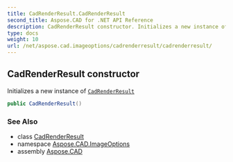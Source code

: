 ```yaml
---
title: CadRenderResult.CadRenderResult
second_title: Aspose.CAD for .NET API Reference
description: CadRenderResult constructor. Initializes a new instance of CadRenderResult
type: docs
weight: 10
url: /net/aspose.cad.imageoptions/cadrenderresult/cadrenderresult/
---
```

## CadRenderResult constructor

Initializes a new instance of [`CadRenderResult`](../)

```csharp
public CadRenderResult()
```

### See Also

* class [CadRenderResult](../)
* namespace [Aspose.CAD.ImageOptions](../../../aspose.cad.imageoptions/)
* assembly [Aspose.CAD](../../../)


